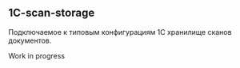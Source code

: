 ## 1C-scan-storage

Подключаемое к типовым конфигурациям 1С хранилище сканов документов.

Work in progress

